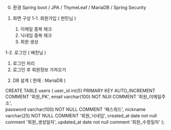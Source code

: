 0. 환경
Spring boot / JPA / ThymeLeaf / MariaDB / Spring Security

1. 화면 구성
   1-1. 회원가입 ( 현민님 )
    1) 이메일 중복 체크
    2) 닉네임 중복 체크
    3) 회원 생성

1-2. 로그인 ( 배찬님 )
1) 로그인 처리
2) 로그인 후 회원정보 가져오기

2. DB 설계 ( 현재 : MariaDB )

CREATE TABLE users
(
user_id int(5) PRIMARY KEY AUTO_INCREMENT COMMENT '회원_PK',
email varchar(100) NOT NUll COMMENT '회원_이메일주소', 	
password varchar(100) NOT NULL COMMENT '패스워드',
nickname varchar(25) NOT NULL COMMENT '회원_닉네임',
created_at date not null comment '회원_생성일자',
updated_at date not null comment '회원_수정일자'
);
